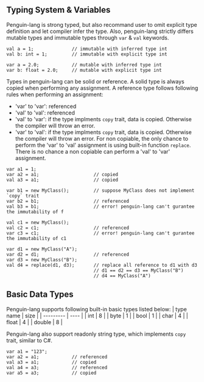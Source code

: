 ## Typing System & Variables
Penguin-lang is strong typed, but also recommand user to omit explicit type definition and let compiler infer the type. Also, penguin-lang strictly differs mutable types and immutable types through `var` & `val` keywords. 
```
val a = 1;				// immutable with inferred type int
val b: int = 1; 		// immutable with explicit type int

var a = 2.0;			// mutable with inferred type int
var b: float = 2.0;		// mutable with explicit type int
```

Types in penguin-lang can be solid or reference. A solid type is always copied when performing any assignment. A reference type follows following rules when performing an assignment:
* 'var' to 'var': referenced
* 'val' to 'val': referenced
* 'val' to 'var': if the type implments `copy` trait, data is copied. Otherwise the compiler will throw an error.
* 'var' to 'val': if the type implments `copy` trait, data is copied. Otherwise the compiler will throw an error.
For non copiable, the only chance to perform the 'var' to 'val' assignment is using built-in function `replace`. There is no chance a non copiable can perform a 'val' to 'var' assignment.
```
var a1 = 1;
var a2 = a1; 					// copied
val a3 = a1;					// copied

var b1 = new MyClass();			// suppose MyClass does not implement `copy` trait
var b2 = b1;					// referenced
val b3 = b1;					// error! penguin-lang can't gurantee the immutability of f

val c1 = new MyClass();
val c2 = c1;					// referenced
var c3 = c1;					// error! penguin-lang can't gurantee the immutability of c1

var d1 = new MyClass("A");				
var d2 = d1;					// referenced
var d3 = new MyClass("B");
val d4 = replace(d1, d3);		// replace all reference to d1 with d3
								// d1 == d2 == d3 == MyClass("B")
								// d4 == MyClass("A")
```

## Basic Data Types
Penguin-lang supports following built-in basic types listed below:
| type name | size |
| --------- | ---- |
| int       | 8    |
| byte      | 1    |
| bool      | 1    |
| char      | 4    |
| float     | 4    |
| double    | 8    |

Penguin-lang also support readonly string type, which implements `copy` trait, similar to C#. 
```
var a1 = "123";
var a2 = a1;			// referenced
val a3 = a1;			// copied
val a4 = a3;			// referenced
var a5 = a3;			// copied
```
